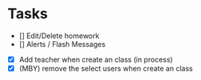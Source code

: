 # Tasks

-   [] Edit/Delete homework
-   [] Alerts / Flash Messages
-   [x] Add teacher when create an class (in process)
-   [x] (MBY) remove the select users when create an class

